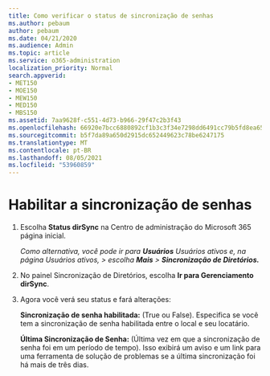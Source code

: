```yaml
---
title: Como verificar o status de sincronização de senhas
ms.author: pebaum
author: pebaum
ms.date: 04/21/2020
ms.audience: Admin
ms.topic: article
ms.service: o365-administration
localization_priority: Normal
search.appverid:
- MET150
- MOE150
- MEW150
- MED150
- MBS150
ms.assetid: 7aa9628f-c551-4d73-b966-29f47c2b3f43
ms.openlocfilehash: 66920e7bcc6880892cf1b3c3f34e7298dd6491cc79b5fd8ea6540ee10339f33e
ms.sourcegitcommit: b5f7da89a650d2915dc652449623c78be6247175
ms.translationtype: MT
ms.contentlocale: pt-BR
ms.lasthandoff: 08/05/2021
ms.locfileid: "53960859"
---
```

# <a name="enable-password-sync"></a>Habilitar a sincronização de senhas

1.  Escolha **Status dirSync** na Centro de administração do Microsoft 365 página inicial. 
    
     *Como alternativa, você pode ir para **Usuários** Usuários ativos e, na página Usuários ativos, \> escolha **Mais** \> **Sincronização de Diretórios.*** 
    
2. No painel Sincronização de Diretórios, escolha **Ir para Gerenciamento dirSync**. 
    
3. Agora você verá seu status e fará alterações:
    
    **Sincronização de senha habilitada:** (True ou False). Especifica se você tem a sincronização de senha habilitada entre o local e seu locatário. 
    
    **Última Sincronização de Senha:** (Última vez em que a sincronização de senha foi em um período de tempo). Isso exibirá um aviso e um link para uma ferramenta de solução de problemas se a última sincronização foi há mais de três dias. 
    

